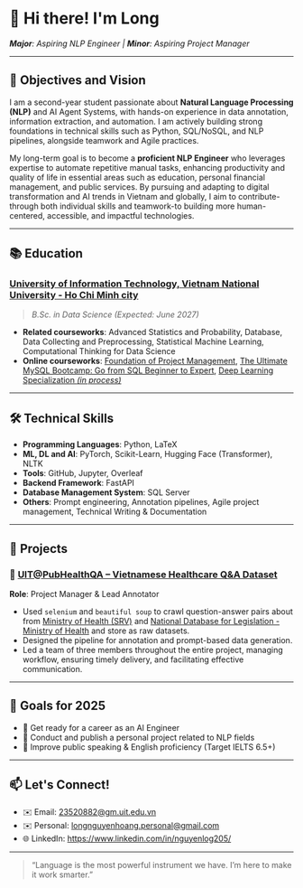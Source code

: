 # 👋 Hi there! I'm Long
***Major**: Aspiring NLP Engineer | **Minor**: Aspiring Project Manager*

---

## 🧠 Objectives and Vision
I am a second-year student passionate about **Natural Language Processing (NLP)** and AI Agent Systems, with hands-on experience in data annotation, information extraction, and automation. I am actively building strong foundations in technical skills such as Python, SQL/NoSQL, and NLP pipelines, alongside teamwork and Agile practices.

My long-term goal is to become a **proficient NLP Engineer** who leverages expertise to automate repetitive manual tasks, enhancing productivity and quality of life in essential areas such as education, personal financial management, and public services. By pursuing and adapting to digital transformation and AI trends in Vietnam and globally, I aim to contribute-through both individual skills and teamwork-to building more human-centered, accessible, and impactful technologies.

---

## 📚 Education
### [**University of Information Technology, Vietnam National University - Ho Chi Minh city**](https://www.facebook.com/UIT.Fanpage)  
> *B.Sc. in Data Science (Expected: June 2027)*  
- **Related courseworks**: Advanced Statistics and Probability, Database, Data Collecting and Preprocessing, Statistical Machine Learning, Computational Thinking for Data Science
- **Online courseworks**: [Foundation of Project Management](https://coursera.org/share/e9661f36865dcbd0f7d5192b116e8d65), [The Ultimate MySQL Bootcamp: Go from SQL Beginner to Expert](https://www.udemy.com/certificate/UC-78a294d2-6874-4d21-8dbf-abb3e4e62a38/), [Deep Learning Specialization *(in process)*](https://www.coursera.org/programs/career-training-for-nevadans-k7yhc/specializations/deep-learning)

---

## 🛠️ Technical Skills
- **Programming Languages**: Python, LaTeX
- **ML, DL and AI**: PyTorch, Scikit-Learn, Hugging Face (Transformer), NLTK
- **Tools**: GitHub, Jupyter, Overleaf
- **Backend Framework**: FastAPI
- **Database Management System**: SQL Server
- **Others**: Prompt engineering, Annotation pipelines, Agile project management, Technical Writing & Documentation
<!---
Database: MongoDB, VectorDB
Deployment: Docker
CLoud platform: AWS
--->

---

## 🚀 Projects

### 🏥 [UIT@PubHealthQA – Vietnamese Healthcare Q&A Dataset](https://github.com/nguyenlong205/uit.PubHealthQA)  
**Role**: Project Manager & Lead Annotator  
- Used `selenium` and `beautiful soup` to crawl question-answer pairs about from [Ministry of Health (SRV)](https://dichvucong.moh.gov.vn/web/guest/hoi-dap?p_p_id=hoidap_WAR_oephoidapportlet&_hoidap_WAR_oephoidapportlet_delta=9999) and [National Database for Legislation - Ministry of Health](https://vbpl.vn/boyte/Pages/Home.aspx) and store as raw datasets.
- Designed the pipeline for annotation and prompt-based data generation.  
- Led a team of three members throughout the entire project, managing workflow, ensuring timely delivery, and facilitating effective communication.

---

## 🎯 Goals for 2025
- 🚧 Get ready for a career as an AI Engineer 
- 🤖 Conduct and publish a personal project related to NLP fields 
- 🎤 Improve public speaking & English proficiency (Target IELTS 6.5+)

---

## 📫 Let's Connect!
- ✉️ Email: 23520882@gm.uit.edu.vn
- ✉️ Personal: longnguyenhoang.personal@gmail.com
- 🌐 LinkedIn: https://www.linkedin.com/in/nguyenlog205/ 

---

> “Language is the most powerful instrument we have. I’m here to make it work smarter.”

<!---
nguyenlong205/nguyenlong205 is a ✨ special ✨ repository because its `README.md` (this file) appears on your GitHub profile.
You can click the Preview link to take a look at your changes.
--->
